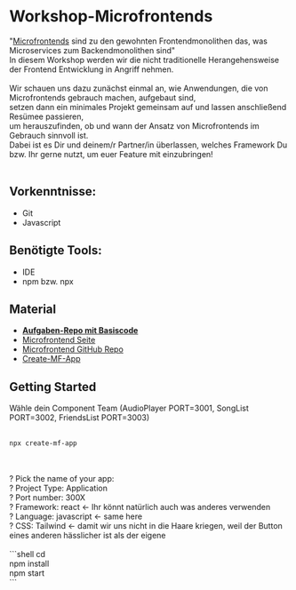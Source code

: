 # Workshop-Microfrontends

"[Microfrontends](https://micro-frontends.org) sind zu den gewohnten Frontendmonolithen das, was Microservices zum Backendmonolithen sind" <br/>
In diesem Workshop werden wir die nicht traditionelle Herangehensweise der Frontend Entwicklung in Angriff nehmen.<br/><br/>
Wir schauen uns dazu zunächst einmal an, wie Anwendungen, die von Microfrontends gebrauch machen, aufgebaut sind, <br/>
setzen dann ein minimales Projekt gemeinsam auf und lassen anschließend Resümee passieren, <br>
um herauszufinden, ob und wann der Ansatz von Microfrontends im Gebrauch sinnvoll ist. <br/>
Dabei ist es Dir und deinem/r Partner/in überlassen, welches Framework Du bzw. Ihr gerne nutzt, um euer Feature mit einzubringen!<br/>
<br>

## Vorkenntnisse:
- Git
- Javascript 

## Benötigte Tools:
- IDE
- npm bzw. npx

## Material
- <b>[Aufgaben-Repo mit Basiscode](https://github.com/Taha-Moujtahid/Workshop-Microfrontends)</b>
- [Microfrontend Seite](https://micro-frontends.org)
- [Microfrontend GitHub Repo](https://github.com/neuland/micro-frontends)
- [Create-MF-App](https://github.com/jherr/create-mf-app)

## Getting Started 
Wähle dein Component Team (AudioPlayer PORT=3001, SongList PORT=3002, FriendsList PORT=3003) <br/>
<br/>
```shell
npx create-mf-app
```
<br/>
<br/>
? Pick the name of your app: <ComponentName> <br/>
? Project Type: Application <br/>
? Port number: 300X <br/>
? Framework: react <- Ihr könnt natürlich auch was anderes verwenden <br/>
? Language: javascript <- same here <br/>
? CSS: Tailwind <- damit wir uns nicht in die Haare kriegen, weil der Button eines anderen hässlicher ist als der eigene <br/>
<br/> 
```shell
cd <ComponentName> <br/>
npm install <br/>
npm start <br/>
```
